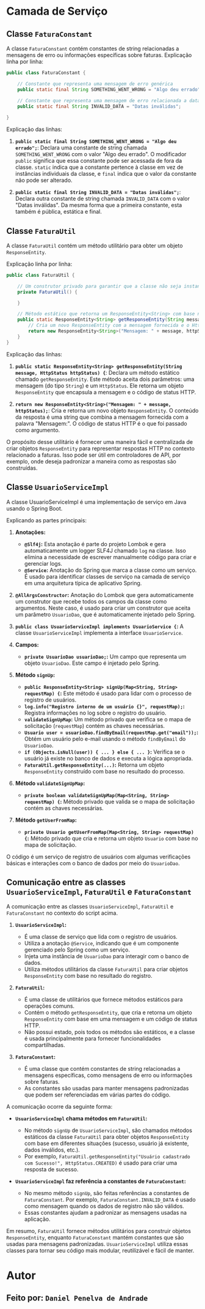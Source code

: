 # Camada de Serviço

## Classe `FaturaConstant`

A classe `FaturaConstant` contém constantes de string relacionadas a mensagens de erro ou informações específicas sobre faturas. Explicação linha por linha:

```java
public class FaturaConstant {

    // Constante que representa uma mensagem de erro genérica
    public static final String SOMETHING_WENT_WRONG = "Algo deu errado";

    // Constante que representa uma mensagem de erro relacionada a datas inválidas
    public static final String INVALID_DATA = "Datas inválidas";
    
}
```

Explicação das linhas:

1. **`public static final String SOMETHING_WENT_WRONG = "Algo deu errado";`**: Declara uma constante de string chamada `SOMETHING_WENT_WRONG` com o valor "Algo deu errado". O modificador `public` significa que essa constante pode ser acessada de fora da classe. `static` indica que a constante pertence à classe em vez de instâncias individuais da classe, e `final` indica que o valor da constante não pode ser alterado.

2. **`public static final String INVALID_DATA = "Datas inválidas";`**: Declara outra constante de string chamada `INVALID_DATA` com o valor "Datas inválidas". Da mesma forma que a primeira constante, esta também é pública, estática e final.

## Classe `FaturaUtil`
A classe  `FaturaUtil` contém um método utilitário para obter um objeto `ResponseEntity`. 

Explicação linha por linha:

```java
public class FaturaUtil {

    // Um construtor privado para garantir que a classe não seja instanciada diretamente
    private FaturaUtil() {

    }

    // Método estático que retorna um ResponseEntity<String> com base nos parâmetros fornecidos
    public static ResponseEntity<String> getResponseEntity(String message, HttpStatus httpStatus) {
        // Cria um novo ResponseEntity com a mensagem fornecida e o HttpStatus fornecido
        return new ResponseEntity<String>("Mensagem: " + message, httpStatus);
    }
}
```

Explicação das linhas:

1. **`public static ResponseEntity<String> getResponseEntity(String message, HttpStatus httpStatus) {`**: Declara um método estático chamado `getResponseEntity`. Este método aceita dois parâmetros: uma mensagem (do tipo `String`) e um `HttpStatus`. Ele retorna um objeto `ResponseEntity` que encapsula a mensagem e o código de status HTTP.

2. **`return new ResponseEntity<String>("Mensagem: " + message, httpStatus);`**: Cria e retorna um novo objeto `ResponseEntity`. O conteúdo da resposta é uma string que combina a mensagem fornecida com a palavra "Mensagem:". O código de status HTTP é o que foi passado como argumento.

O propósito desse utilitário é fornecer uma maneira fácil e centralizada de criar objetos `ResponseEntity` para representar respostas HTTP no contexto relacionado a faturas. Isso pode ser útil em controladores de API, por exemplo, onde deseja padronizar a maneira como as respostas são construídas.

## Classe `UsuarioServiceImpl`
A classe UsuarioServiceImpl é uma implementação de serviço em Java usando o Spring Boot. 

Explicando as partes principais:

1. **Anotações:**
    - **`@Slf4j`:** Esta anotação é parte do projeto Lombok e gera automaticamente um logger SLF4J chamado `log` na classe. Isso elimina a necessidade de escrever manualmente código para criar e gerenciar logs.
    - **`@Service`:** Anotação do Spring que marca a classe como um serviço. É usado para identificar classes de serviço na camada de serviço em uma arquitetura típica de aplicativo Spring.

2. **`@AllArgsConstructor`:** Anotação do Lombok que gera automaticamente um construtor que recebe todos os campos da classe como argumentos. Neste caso, é usado para criar um construtor que aceita um parâmetro `UsuarioDao`, que é automaticamente injetado pelo Spring.

3. **`public class UsuarioServiceImpl implements UsuarioService {`:** A classe `UsuarioServiceImpl` implementa a interface `UsuarioService`.

4. **Campos:**
    - **`private UsuarioDao usuarioDao;`:** Um campo que representa um objeto `UsuarioDao`. Este campo é injetado pelo Spring.

5. **Método `signUp`:**
    - **`public ResponseEntity<String> signUp(Map<String, String> requestMap) {`:** Este método é usado para lidar com o processo de registro de usuários.
    - **`log.info("Registro interno de um usuário {}", requestMap);`:** Registra informações no log sobre o registro do usuário.
    - **`validateSignUpMap`:** Um método privado que verifica se o mapa de solicitação (`requestMap`) contém as chaves necessárias.
    - **`Usuario user = usuarioDao.findByEmail(requestMap.get("email"));`:** Obtém um usuário pelo e-mail usando o método `findByEmail` do `UsuarioDao`.
    - **`if (Objects.isNull(user)) { ... } else { ... }`:** Verifica se o usuário já existe no banco de dados e executa a lógica apropriada.
    - **`FaturaUtil.getResponseEntity(...)`:** Retorna um objeto `ResponseEntity` construído com base no resultado do processo.

6. **Método `validateSignUpMap`:**
    - **`private boolean validateSignUpMap(Map<String, String> requestMap) {`:** Método privado que valida se o mapa de solicitação contém as chaves necessárias.

7. **Método `getUserFromMap`:**
    - **`private Usuario getUserFromMap(Map<String, String> requestMap) {`:** Método privado que cria e retorna um objeto `Usuario` com base no mapa de solicitação.

O código é um serviço de registro de usuários com algumas verificações básicas e interações com o banco de dados por meio do `UsuarioDao`.

## Comunicação entre as classes `UsuarioServiceImpl`, `FaturaUtil` e `FaturaConstant`

A comunicação entre as classes `UsuarioServiceImpl`, `FaturaUtil` e `FaturaConstant` no contexto do script acima.

1. **`UsuarioServiceImpl`:**
   - É uma classe de serviço que lida com o registro de usuários.
   - Utiliza a anotação `@Service`, indicando que é um componente gerenciado pelo Spring como um serviço.
   - Injeta uma instância de `UsuarioDao` para interagir com o banco de dados.
   - Utiliza métodos utilitários da classe `FaturaUtil` para criar objetos `ResponseEntity` com base no resultado do registro.

2. **`FaturaUtil`:**
   - É uma classe de utilitários que fornece métodos estáticos para operações comuns.
   - Contém o método `getResponseEntity`, que cria e retorna um objeto `ResponseEntity` com base em uma mensagem e um código de status HTTP.
   - Não possui estado, pois todos os métodos são estáticos, e a classe é usada principalmente para fornecer funcionalidades compartilhadas.

3. **`FaturaConstant`:**
   - É uma classe que contém constantes de string relacionadas a mensagens específicas, como mensagens de erro ou informações sobre faturas.
   - As constantes são usadas para manter mensagens padronizadas que podem ser referenciadas em várias partes do código.

A comunicação ocorre da seguinte forma:

- **`UsuarioServiceImpl` chama métodos em `FaturaUtil`:**
  - No método `signUp` de `UsuarioServiceImpl`, são chamados métodos estáticos da classe `FaturaUtil` para obter objetos `ResponseEntity` com base em diferentes situações (sucesso, usuário já existente, dados inválidos, etc.).
  - Por exemplo, `FaturaUtil.getResponseEntity("Usuário cadastrado com Sucesso!", HttpStatus.CREATED)` é usado para criar uma resposta de sucesso.

- **`UsuarioServiceImpl` faz referência a constantes de `FaturaConstant`:**
  - No mesmo método `signUp`, são feitas referências a constantes de `FaturaConstant`. Por exemplo, `FaturaConstant.INVALID_DATA` é usado como mensagem quando os dados de registro não são válidos.
  - Essas constantes ajudam a padronizar as mensagens usadas na aplicação.

Em resumo, `FaturaUtil` fornece métodos utilitários para construir objetos `ResponseEntity`, enquanto `FaturaConstant` mantém constantes que são usadas para mensagens padronizadas. `UsuarioServiceImpl` utiliza essas classes para tornar seu código mais modular, reutilizável e fácil de manter.

# Autor
## Feito por: `Daniel Penelva de Andrade`